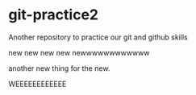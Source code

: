 # git-practice2
Another repository to practice our git and github skills

new new new new newwwwwwwwwwww

another new thing for the new.

WEEEEEEEEEEEE
